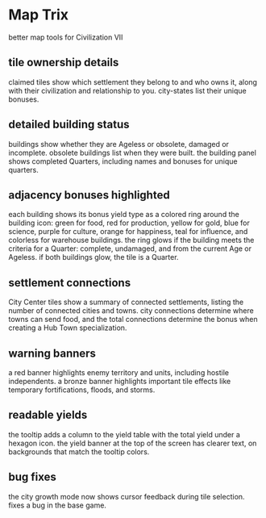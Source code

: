 # Map Trix
better map tools for Civilization VII

## tile ownership details
claimed tiles show which settlement they belong to and who owns it,
along with their civilization and relationship to you.  city-states list
their unique bonuses.

## detailed building status
buildings show whether they are Ageless or obsolete, damaged or
incomplete.  obsolete buildings list when they were built.  the building
panel shows completed Quarters, including names and bonuses for unique
quarters.

## adjacency bonuses highlighted
each building shows its bonus yield type as a colored ring around
the building icon: green for food, red for production, yellow for gold,
blue for science, purple for culture, orange for happiness, teal for
influence, and colorless for warehouse buildings.  the ring glows if the
building meets the criteria for a Quarter: complete, undamaged, and from
the current Age or Ageless.  if both buildings glow, the tile is a
Quarter.

## settlement connections
City Center tiles show a summary of connected settlements, listing the
number of connected cities and towns.  city connections determine where
towns can send food, and the total connections determine the bonus when
creating a Hub Town specialization.

## warning banners
a red banner highlights enemy territory and units, including hostile
independents. a bronze banner highlights important tile effects like
temporary fortifications, floods, and storms.

## readable yields
the tooltip adds a column to the yield table with the total yield under
a hexagon icon.  the yield banner at the top of the screen has clearer
text, on backgrounds that match the tooltip colors.

## bug fixes
the city growth mode now shows cursor feedback during tile selection.
fixes a bug in the base game.
